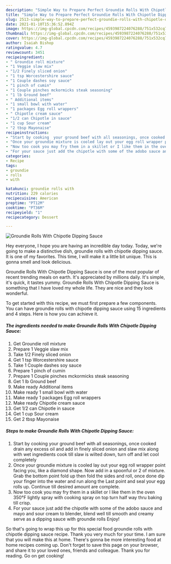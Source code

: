 ```yaml
---
description: "Simple Way to Prepare Perfect Groundie Rolls With Chipotle Dipping Sauce"
title: "Simple Way to Prepare Perfect Groundie Rolls With Chipotle Dipping Sauce"
slug: 2513-simple-way-to-prepare-perfect-groundie-rolls-with-chipotle-dipping-sauce
date: 2021-01-10T15:36:52.894Z
image: https://img-global.cpcdn.com/recipes/4593987224076288/751x532cq70/groundie-rolls-with-chipotle-dipping-sauce-recipe-main-photo.jpg
thumbnail: https://img-global.cpcdn.com/recipes/4593987224076288/751x532cq70/groundie-rolls-with-chipotle-dipping-sauce-recipe-main-photo.jpg
cover: https://img-global.cpcdn.com/recipes/4593987224076288/751x532cq70/groundie-rolls-with-chipotle-dipping-sauce-recipe-main-photo.jpg
author: Isaiah Bishop
ratingvalue: 4.7
reviewcount: 3451
recipeingredient:
- " Groundie roll mixture"
- "1 Veggie slaw mix"
- "1/2 Finely sliced onion"
- "1 tsp Worcestershire sauce"
- "1 Couple dashes soy sauce"
- "1 pinch of cumin"
- "1 Couple pinches mckormicks steak seasoning"
- "1 lb Ground beef"
- " Additional items"
- "1 small bowl with water"
- "1 packages Egg roll wrappers"
- " Chipotle cream sauce"
- "1/2 can Chipotle in sauce"
- "1 cup Sour cream"
- "2 tbsp Mayonaise"
recipeinstructions:
- "Start by cooking  your ground beef with all seasonings, once cooked drain any excess oil and add in finely sliced onion and slaw mix along with wet ingredients cook till slaw is wilted down, turn off and let cool completely"
- "Once your groundie mixture is cooled lay out your egg roll wrapper point facing you, like a diamond shape. Now add in a spoonful or 2 of mixture. Grab the bottom point fold up then fold the sides and roll, once done dip your finger into the water and run along the Last point and seal your egg rolls up. Continue till desired amount are complete."
- "Now too cook you may fry them in a skillet or I like them in the oven 350°F lightly spray with cooking spray on top turn half way thru baking till crisp."
- "For your sauce just add the chipotle with some of the adobo sauce and mayo and sour cream to blender, blend well till smooth and creamy serve as a dipping sauce with groundie rolls Enjoy!"
categories:
- Recipe
tags:
- groundie
- rolls
- with

katakunci: groundie rolls with 
nutrition: 229 calories
recipecuisine: American
preptime: "PT12M"
cooktime: "PT36M"
recipeyield: "1"
recipecategory: Dessert

---
```



![Groundie Rolls With Chipotle Dipping Sauce](https://img-global.cpcdn.com/recipes/4593987224076288/751x532cq70/groundie-rolls-with-chipotle-dipping-sauce-recipe-main-photo.jpg)

Hey everyone, I hope you are having an incredible day today. Today, we're going to make a distinctive dish, groundie rolls with chipotle dipping sauce. It is one of my favorites. This time, I will make it a little bit unique. This is gonna smell and look delicious.

Groundie Rolls With Chipotle Dipping Sauce is one of the most popular of recent trending meals on earth. It's appreciated by millions daily. It's simple, it's quick, it tastes yummy. Groundie Rolls With Chipotle Dipping Sauce is something that I have loved my whole life. They are nice and they look wonderful.




To get started with this recipe, we must first prepare a few components. You can have groundie rolls with chipotle dipping sauce using 15 ingredients and 4 steps. Here is how you can achieve it.

<!--inarticleads1-->

##### The ingredients needed to make Groundie Rolls With Chipotle Dipping Sauce:

1. Get  Groundie roll mixture
1. Prepare 1 Veggie slaw mix
1. Take 1/2 Finely sliced onion
1. Get 1 tsp Worcestershire sauce
1. Take 1 Couple dashes soy sauce
1. Prepare 1 pinch of cumin
1. Prepare 1 Couple pinches mckormicks steak seasoning
1. Get 1 lb Ground beef
1. Make ready  Additional items
1. Make ready 1 small bowl with water
1. Make ready 1 packages Egg roll wrappers
1. Make ready  Chipotle cream sauce
1. Get 1/2 can Chipotle in sauce
1. Get 1 cup Sour cream
1. Get 2 tbsp Mayonaise




<!--inarticleads2-->

##### Steps to make Groundie Rolls With Chipotle Dipping Sauce:

1. Start by cooking  your ground beef with all seasonings, once cooked drain any excess oil and add in finely sliced onion and slaw mix along with wet ingredients cook till slaw is wilted down, turn off and let cool completely
1. Once your groundie mixture is cooled lay out your egg roll wrapper point facing you, like a diamond shape. Now add in a spoonful or 2 of mixture. Grab the bottom point fold up then fold the sides and roll, once done dip your finger into the water and run along the Last point and seal your egg rolls up. Continue till desired amount are complete.
1. Now too cook you may fry them in a skillet or I like them in the oven 350°F lightly spray with cooking spray on top turn half way thru baking till crisp.
1. For your sauce just add the chipotle with some of the adobo sauce and mayo and sour cream to blender, blend well till smooth and creamy serve as a dipping sauce with groundie rolls Enjoy!




So that's going to wrap this up for this special food groundie rolls with chipotle dipping sauce recipe. Thank you very much for your time. I am sure that you will make this at home. There's gonna be more interesting food at home recipes coming up. Don't forget to save this page on your browser, and share it to your loved ones, friends and colleague. Thank you for reading. Go on get cooking!
